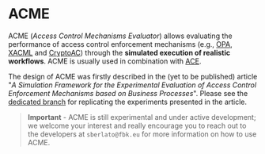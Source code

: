 # ACME

ACME (*Access Control Mechanisms Evaluator*) allows evaluating the performance of access control enforcement mechanisms (e.g., [OPA](https://www.openpolicyagent.org/), [XACML](http://docs.oasis-open.org/xacml/3.0/xacml-3.0-core-spec-os-en.html) and [CryptoAC](https://github.com/stfbk/CryptoAC)) through the **simulated execution of realistic workflows**. ACME is usually used in combination with [ACE](https://github.com/stfbk/ACE).

The design of ACME was firstly described in the (yet to be published) article "*A Simulation Framework for the Experimental Evaluation of Access Control Enforcement Mechanisms based on Business Processes*". Please see the [dedicated branch](https://github.com/stfbk/ACME/tree/A_Simulation_Framework_Replication_Package) for replicating the experiments presented in the article.

> **Important** - ACME is still experimental and under active development; we welcome your interest and really encourage you to reach out to the developers at `sberlato@fbk.eu` for more information on how to use ACME.